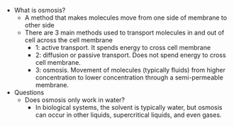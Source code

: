   * What is osmosis?
    * A method that makes molecules move from one side of membrane to other side
    * There are 3 main methods used to transport molecules in and out of cell across the cell membrane
      * 1: active transport. It spends energy to cross cell membrane
      * 2: diffusion or passive transport. Does not spend energy to cross cell membrane. 
      * 3: osmosis. Movement of molecules (typically fluids) from higher concentration to lower concentration through a semi-permeable membrane.
  * Questions
    * Does osmosis only work in water?
      * In biological systems, the solvent is typically water, but osmosis can occur in other liquids, supercritical liquids, and even gases.
